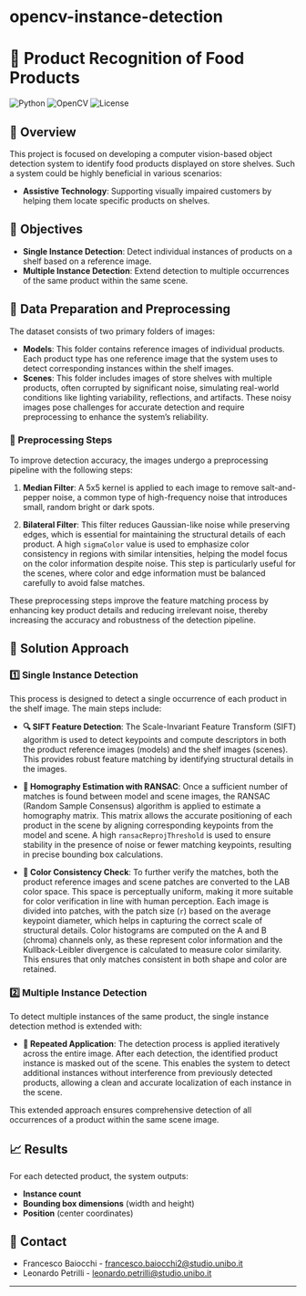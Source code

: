 # opencv-instance-detection


# 🛒 Product Recognition of Food Products

![Python](https://img.shields.io/badge/Python-3.x-blue) ![OpenCV](https://img.shields.io/badge/OpenCV-4.x-green) ![License](https://img.shields.io/badge/License-MIT-yellow)

## 📜 Overview
This project is focused on developing a computer vision-based object detection system to identify food products displayed on store shelves. Such a system could be highly beneficial in various scenarios:
- **Assistive Technology**: Supporting visually impaired customers by helping them locate specific products on shelves.

## 🎯 Objectives
- **Single Instance Detection**: Detect individual instances of products on a shelf based on a reference image.
- **Multiple Instance Detection**: Extend detection to multiple occurrences of the same product within the same scene.

## 📂 Data Preparation and Preprocessing

The dataset consists of two primary folders of images:

- **Models**: This folder contains reference images of individual products. Each product type has one reference image that the system uses to detect corresponding instances within the shelf images.
- **Scenes**: This folder includes images of store shelves with multiple products, often corrupted by significant noise, simulating real-world conditions like lighting variability, reflections, and artifacts. These noisy images pose challenges for accurate detection and require preprocessing to enhance the system’s reliability.

### 🧼 Preprocessing Steps

To improve detection accuracy, the images undergo a preprocessing pipeline with the following steps:

1. **Median Filter**: A 5x5 kernel is applied to each image to remove salt-and-pepper noise, a common type of high-frequency noise that introduces small, random bright or dark spots. 

2. **Bilateral Filter**: This filter reduces Gaussian-like noise while preserving edges, which is essential for maintaining the structural details of each product. A high `sigmaColor` value is used to emphasize color consistency in regions with similar intensities, helping the model focus on the color information despite noise. This step is particularly useful for the scenes, where color and edge information must be balanced carefully to avoid false matches.

These preprocessing steps improve the feature matching process by enhancing key product details and reducing irrelevant noise, thereby increasing the accuracy and robustness of the detection pipeline.

## 🔨 Solution Approach

### 1️⃣ Single Instance Detection

This process is designed to detect a single occurrence of each product in the shelf image. The main steps include:

- **🔍 SIFT Feature Detection**: The Scale-Invariant Feature Transform (SIFT) algorithm is used to detect keypoints and compute descriptors in both the product reference images (models) and the shelf images (scenes). This provides robust feature matching by identifying structural details in the images.
  
- **🔨 Homography Estimation with RANSAC**: Once a sufficient number of matches is found between model and scene images, the RANSAC (Random Sample Consensus) algorithm is applied to estimate a homography matrix. This matrix allows the accurate positioning of each product in the scene by aligning corresponding keypoints from the model and scene. A high `ransacReprojThreshold` is used to ensure stability in the presence of noise or fewer matching keypoints, resulting in precise bounding box calculations.

- **🎨 Color Consistency Check**: To further verify the matches, both the product reference images and scene patches are converted to the LAB color space. This space is perceptually uniform, making it more suitable for color verification in line with human perception. Each image is divided into patches, with the patch size (`r`) based on the average keypoint diameter, which helps in capturing the correct scale of structural details. Color histograms are computed on the A and B (chroma) channels only, as these represent color information and the Kullback-Leibler divergence is calculated to measure color similarity. This ensures that only matches consistent in both shape and color are retained.

### 2️⃣ Multiple Instance Detection

To detect multiple instances of the same product, the single instance detection method is extended with:

- **🔁 Repeated Application**: The detection process is applied iteratively across the entire image. After each detection, the identified product instance is masked out of the scene. This enables the system to detect additional instances without interference from previously detected products, allowing a clean and accurate localization of each instance in the scene.
  
This extended approach ensures comprehensive detection of all occurrences of a product within the same scene image.

## 📈 Results
For each detected product, the system outputs:
- **Instance count**
- **Bounding box dimensions** (width and height)
- **Position** (center coordinates)


## 📧 Contact
- Francesco Baiocchi - francesco.baiocchi2@studio.unibo.it
- Leonardo Petrilli - leonardo.petrilli@studio.unibo.it
---
